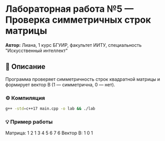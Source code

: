 # Лабораторная работа №5 — Проверка симметричных строк матрицы

**Автор:** Лиана, 1 курс БГУИР, факультет ИИТУ, специальность "Искусственный интеллект"  

## 📘 Описание
Программа проверяет симметричность строк квадратной матрицы и формирует вектор B (1 — симметрична, 0 — нет).

### ⚙️ Компиляция
```bash
g++ -std=c++17 main.cpp -o lab && ./lab
```

### 💡 Пример работы
Матрица:
1 2 1
3 4 5
6 7 6
Вектор B: 1 0 1
